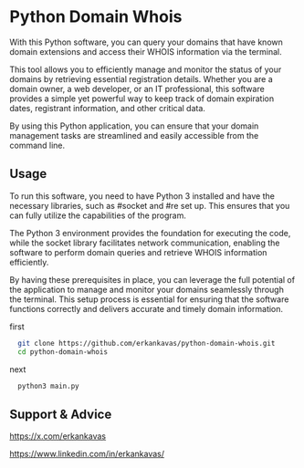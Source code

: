 # Python Domain Whois

With this Python software, you can query your domains that have known domain extensions and access their WHOIS information via the terminal.

This tool allows you to efficiently manage and monitor the status of your domains by retrieving essential registration details. Whether you are a domain owner, a web developer, or an IT professional, this software provides a simple yet powerful way to keep track of domain expiration dates, registrant information, and other critical data.

By using this Python application, you can ensure that your domain management tasks are streamlined and easily accessible from the command line.

## Usage

To run this software, you need to have Python 3 installed and have the necessary libraries, such as #socket and #re set up. This ensures that you can fully utilize the capabilities of the program. 

The Python 3 environment provides the foundation for executing the code, while the socket library facilitates network communication, enabling the software to perform domain queries and retrieve WHOIS information efficiently. 

By having these prerequisites in place, you can leverage the full potential of the application to manage and monitor your domains seamlessly through the terminal. This setup process is essential for ensuring that the software functions correctly and delivers accurate and timely domain information.

first

```bash
  git clone https://github.com/erkankavas/python-domain-whois.git
  cd python-domain-whois
```

next

```bash
  python3 main.py
```

## Support & Advice

https://x.com/erkankavas

https://www.linkedin.com/in/erkankavas/